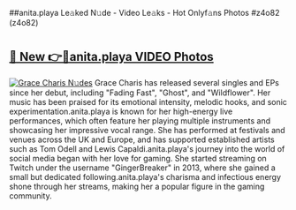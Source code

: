 ##anita.playa Le𝚊ked N𝚞de - Video Le𝚊ks - Hot Onlyf𝚊ns Photos #z4o82 (z4o82)

# <h2><a href="https://mediaupload.pro?title=anita.playa&ref=9FEB">🔗 New 👉🔴anita.playa VIDEO Photos</a></h2>

[![Grace Charis N𝚞des](https://i.imgur.com/rIISA9y.gif)](https://mediaupload.pro?title=anita.playa&ref=9FEB)
Grace Charis has released several singles and EPs since her debut, including "Fading Fast", "Ghost", and "Wildflower". Her music has been praised for its emotional intensity, melodic hooks, and sonic experimentation.anita.playa is known for her high-energy live performances, which often feature her playing multiple instruments and showcasing her impressive vocal range. She has performed at festivals and venues across the UK and Europe, and has supported established artists such as Tom Odell and Lewis Capaldi.anita.playa's journey into the world of social media began with her love for gaming. She started streaming on Twitch under the username "GingerBreaker" in 2013, where she gained a small but dedicated following.anita.playa's charisma and infectious energy shone through her streams, making her a popular figure in the gaming community.